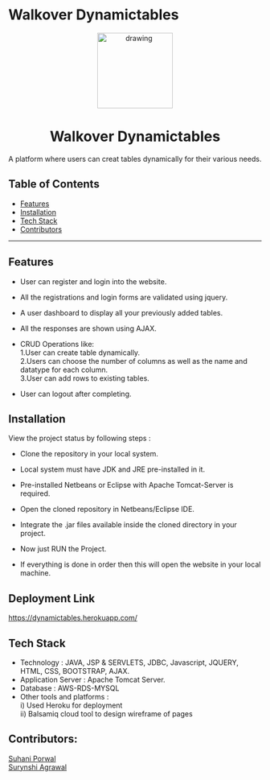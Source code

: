 # Walkover Dynamictables
<p align="center">
 <img src="https://user-images.githubusercontent.com/58841158/153365007-ae1243ba-ddc8-4bb0-a78f-37a213902b5b.jpeg" alt="drawing" height="150" width="150"> 
</p>

 <h1 align="center"> Walkover Dynamictables </h1>

<p align="center"> A platform where users can creat tables dynamically for their various needs.</p>
<p align="center">
</p>
 
## Table of Contents

- [Features](#features)
- [Installation](#installation)
- [Tech Stack](#tech-stack)
- [Contributors](#contributors)

---
## Features

- User can register and login into the website.

- All the registrations and login forms are validated using jquery.

- A user dashboard to display all your previously added tables.

- All the responses are shown using AJAX.

- CRUD Operations like:<br>
1.User can create table dynamically.<br>
2.Users can choose the number of columns as well as the name and datatype for each column. <br>
3.User can add rows to existing tables.<br>

- User can logout after completing.


## Installation

View the project status by following steps :
- Clone the repository in your local system.

- Local system must have JDK and JRE pre-installed in it.

- Pre-installed Netbeans or Eclipse with Apache Tomcat-Server is required.

- Open the cloned repository in Netbeans/Eclipse IDE.

- Integrate the .jar files available inside the cloned directory in your project.

- Now just RUN the Project.

- If everything is done in order then this will open the website in your local machine.


## Deployment Link
https://dynamictables.herokuapp.com/

## Tech Stack

- Technology : 
JAVA, JSP & SERVLETS, JDBC, Javascript, JQUERY, HTML, CSS, BOOTSTRAP, AJAX.
- Application Server : 
Apache Tomcat Server.
- Database :
AWS-RDS-MYSQL
- Other tools and platforms : <br>
i) Used Heroku for deployment <br>
ii) Balsamiq cloud tool to design wireframe of pages
 

## Contributors:

<a href="https://github.com/suhani2010">
  Suhani Porwal
</a><br>
<a href="https://github.com/suryanshi13">
  Surynshi Agrawal
</a>
		
